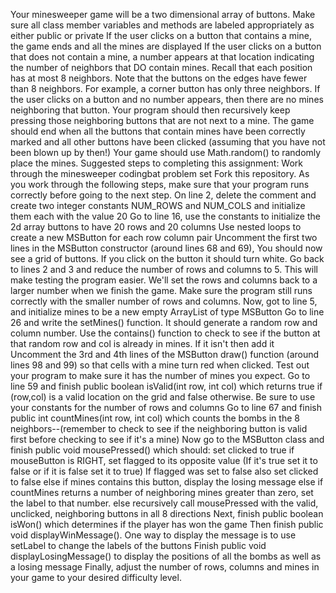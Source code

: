 Your minesweeper game will be a two dimensional array of buttons.
Make sure all class member variables and methods are labeled appropriately as either public or private
If the user clicks on a button that contains a mine, the game ends and all the mines are displayed
If the user clicks on a button that does not contain a mine, a number appears at that location indicating the number of neighbors that DO contain mines. Recall that each position has at most 8 neighbors. Note that the buttons on the edges have fewer than 8 neighbors. For example, a corner button has only three neighbors.
If the user clicks on a button and no number appears, then there are no mines neighboring that button. Your program should then recursively keep pressing those neighboring buttons that are not next to a mine.
The game should end when all the buttons that contain mines have been correctly marked and all other buttons have been clicked (assuming that you have not been blown up by then!)
Your game should use Math.random() to randomly place the mines.
Suggested steps to completing this assignment:
Work through the minesweeper codingbat problem set
Fork this repository. As you work through the following steps, make sure that your program runs correctly before going to the next step.
On line 2, delete the comment and create two integer constants NUM_ROWS and NUM_COLS and initialize them each with the value 20
Go to line 16, use the constants to initialize the 2d array buttons to have 20 rows and 20 columns
Use nested loops to create a new MSButton for each row column pair
Uncomment the first two lines in the MSButton constructor (around lines 68 and 69), You should now see a grid of buttons. If you click on the button it should turn white.
Go back to lines 2 and 3 and reduce the number of rows and columns to 5. This will make testing the program easier. We'll set the rows and columns back to a larger number when we finish the game. Make sure the program still runs correctly with the smaller number of rows and columns.
Now, got to line 5, and initialize mines to be a new empty ArrayList of type MSButton
Go to line 26 and write the setMines() function. It should generate a random row and column number. Use the contains() function to check to see if the button at that random row and col is already in mines. If it isn't then add it
Uncomment the 3rd and 4th lines of the MSButton draw() function (around lines 98 and 99) so that cells with a mine turn red when clicked. Test out your program to make sure it has the number of mines you expect.
Go to line 59 and finish public boolean isValid(int row, int col) which returns true if (row,col) is a valid location on the grid and false otherwise. Be sure to use your constants for the number of rows and columns
Go to line 67 and finish public int countMines(int row, int col) which counts the bombs in the 8 neighbors--(remember to check to see if the neighboring button is valid first before checking to see if it's a mine)
Now go to the MSButton class and finish public void mousePressed() which should:
set clicked to true
if mouseButton is RIGHT, set flagged to its opposite value (If it's true set it to false or if it is false set it to true) If flagged was set to false also set clicked to false
else if mines contains this button, display the losing message
else if countMines returns a number of neighboring mines greater than zero, set the label to that number.
else recursively call mousePressed with the valid, unclicked, neighboring buttons in all 8 directions
Next, finish public boolean isWon() which determines if the player has won the game
Then finish public void displayWinMessage(). One way to display the message is to use setLabel to change the labels of the buttons
Finish public void displayLosingMessage() to display the positions of all the bombs as well as a losing message
Finally, adjust the number of rows, columns and mines in your game to your desired difficulty level.
